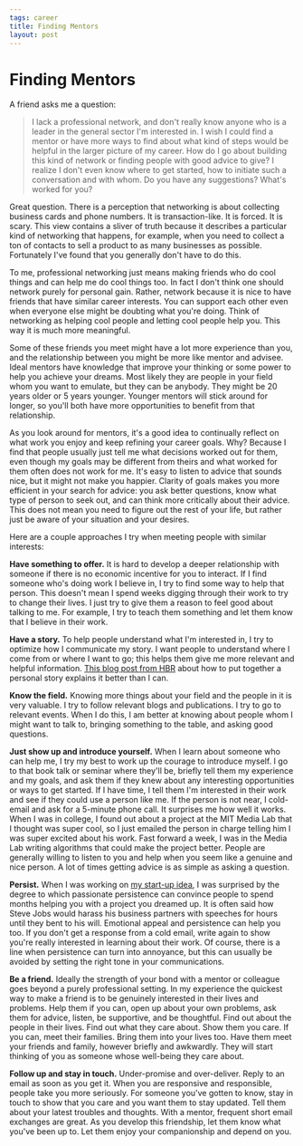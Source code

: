 ```yaml
--- 
tags: career
title: Finding Mentors
layout: post
---
```


# Finding Mentors

A friend asks me a question:

> I lack a professional network, and don't really know anyone who is a leader in the general sector I'm interested in. I wish I could find a mentor or have more ways to find about what kind of steps would be helpful in the larger picture of my career. How do I go about building this kind of network or finding people with good advice to give? I realize I don't even know where to get started, how to initiate such a conversation and with whom. Do you have any suggestions? What's worked for you? 

Great question. There is a perception that networking is about collecting business cards and phone numbers. It is transaction-like. It is forced. It is scary. This view contains a sliver of truth because it describes a particular kind of networking that happens, for example, when you need to collect a ton of contacts to sell a product to as many businesses as possible. Fortunately I've found that you generally don't have to do this. 

To me, professional networking just means making friends who do cool things and can help me do cool things too. In fact I don't think one should network purely for personal gain. Rather, network because it is nice to have friends that have similar career interests. You can support each other even when everyone else might be doubting what you're doing. Think of networking as helping cool people and letting cool people help you. This way it is much more meaningful. 

Some of these friends you meet might have a lot more experience than you, and the relationship between you might be more like mentor and advisee. Ideal mentors have knowledge that improve your thinking or some power to help you achieve your dreams. Most likely they are people in your field whom you want to emulate, but they can be anybody. They might be 20 years older or 5 years younger. Younger mentors will stick around for longer, so you'll both have more opportunities to benefit from that relationship. 

As you look around for mentors, it's a good idea to continually reflect on what work you enjoy and keep refining your career goals. Why? Because I find that people usually just tell me what decisions worked out for them, even though my goals may be different from theirs and what worked for them often does not work for me. It's easy to listen to advice that sounds nice, but it might not make you happier. Clarity of goals makes you more efficient in your search for advice: you ask better questions, know what type of person to seek out, and can think more critically about their advice. This does not mean you need to figure out the rest of your life, but rather just be aware of your situation and your desires. 

Here are a couple approaches I try when meeting people with similar interests:

__Have something to offer.__ It is hard to develop a deeper relationship with someone if there is no economic incentive for you to interact. If I find someone who's doing work I believe in, I try to find some way to help that person. This doesn't mean I spend weeks digging through their work to try to change their lives. I just try to give them a reason to feel good about talking to me. For example, I try to teach them something and let them know that I believe in their work. 

__Have a story.__ To help people understand what I'm interested in, I try to optimize how I communicate my story. I want people to understand where I come from or where I want to go; this helps them give me more relevant and helpful information. [This blog post from HBR][1] about how to put together a personal story explains it better than I can. 

[1]: http://blogs.hbr.org/cs/2013/02/younger_workers_need_a_career_narrative.html

__Know the field.__ Knowing more things about your field and the people in it is very valuable. I try to follow relevant blogs and publications. I try to go to relevant events. When I do this, I am better at knowing about people whom I might want to talk to, bringing something to the table, and asking good questions. 

__Just show up and introduce yourself.__ When I learn about someone who can help me, I try my best to work up the courage to introduce myself. I go to that book talk or seminar where they'll be, briefly tell them my experience and my goals, and ask them if they knew about any interesting opportunities or ways to get started. If I have time, I tell them I'm interested in their work and see if they could use a person like me. If the person is not near, I cold-email and ask for a 5-minute phone call. It surprises me how well it works. When I was in college, I found out about a project at the MIT Media Lab that I thought was super cool, so I just emailed the person in charge telling him I was super excited about his work. Fast forward a week, I was in the Media Lab writing algorithms that could make the project better. People are generally willing to listen to you and help when you seem like a genuine and nice person. A lot of times getting advice is as simple as asking a question. 

__Persist.__ When I was working on [my start-up idea][2], I was surprised by the degree to which passionate persistence can convince people to spend months helping you with a project you dreamed up. It is often said how Steve Jobs would harass his business partners with speeches for hours until they bent to his will. Emotional appeal and persistence can help you too. If you don't get a response from a cold email, write again to show you're really interested in learning about their work. Of course, there is a line when persistence can turn into annoyance, but this can usually be avoided by setting the right tone in your communications.  

[2]: http://mbwong.com/2012/08/07/what-i-learned-from-eventplease.html

__Be a friend.__ Ideally the strength of your bond with a mentor or colleague goes beyond a purely professional setting. In my experience the quickest way to make a friend is to be genuinely interested in their lives and problems. Help them if you can, open up about your own problems, ask them for advice, listen, be supportive, and be thoughtful. Find out about the people in their lives. Find out what they care about. Show them you care. If you can, meet their families. Bring them into your lives too. Have them meet your friends and family, however briefly and awkwardly. They will start thinking of you as someone whose well-being they care about. 

__Follow up and stay in touch.__ Under-promise and over-deliver. Reply to an email as soon as you get it. When you are responsive and responsible, people take you more seriously. For someone you've gotten to know, stay in touch to show that you care and you want them to stay updated. Tell them about your latest troubles and thoughts. With a mentor, frequent short email exchanges are great. As you develop this friendship, let them know what you've been up to. Let them enjoy your companionship and depend on you. 